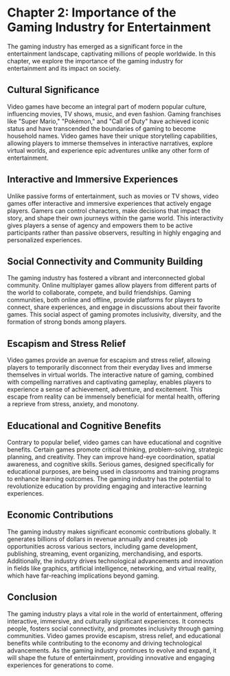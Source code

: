 Chapter 2: Importance of the Gaming Industry for Entertainment
==============================================================

The gaming industry has emerged as a significant force in the entertainment landscape, captivating millions of people worldwide. In this chapter, we explore the importance of the gaming industry for entertainment and its impact on society.

Cultural Significance
---------------------

Video games have become an integral part of modern popular culture, influencing movies, TV shows, music, and even fashion. Gaming franchises like "Super Mario," "Pokémon," and "Call of Duty" have achieved iconic status and have transcended the boundaries of gaming to become household names. Video games have their unique storytelling capabilities, allowing players to immerse themselves in interactive narratives, explore virtual worlds, and experience epic adventures unlike any other form of entertainment.

Interactive and Immersive Experiences
-------------------------------------

Unlike passive forms of entertainment, such as movies or TV shows, video games offer interactive and immersive experiences that actively engage players. Gamers can control characters, make decisions that impact the story, and shape their own journeys within the game world. This interactivity gives players a sense of agency and empowers them to be active participants rather than passive observers, resulting in highly engaging and personalized experiences.

Social Connectivity and Community Building
------------------------------------------

The gaming industry has fostered a vibrant and interconnected global community. Online multiplayer games allow players from different parts of the world to collaborate, compete, and build friendships. Gaming communities, both online and offline, provide platforms for players to connect, share experiences, and engage in discussions about their favorite games. This social aspect of gaming promotes inclusivity, diversity, and the formation of strong bonds among players.

Escapism and Stress Relief
--------------------------

Video games provide an avenue for escapism and stress relief, allowing players to temporarily disconnect from their everyday lives and immerse themselves in virtual worlds. The interactive nature of gaming, combined with compelling narratives and captivating gameplay, enables players to experience a sense of achievement, adventure, and excitement. This escape from reality can be immensely beneficial for mental health, offering a reprieve from stress, anxiety, and monotony.

Educational and Cognitive Benefits
----------------------------------

Contrary to popular belief, video games can have educational and cognitive benefits. Certain games promote critical thinking, problem-solving, strategic planning, and creativity. They can improve hand-eye coordination, spatial awareness, and cognitive skills. Serious games, designed specifically for educational purposes, are being used in classrooms and training programs to enhance learning outcomes. The gaming industry has the potential to revolutionize education by providing engaging and interactive learning experiences.

Economic Contributions
----------------------

The gaming industry makes significant economic contributions globally. It generates billions of dollars in revenue annually and creates job opportunities across various sectors, including game development, publishing, streaming, event organizing, merchandising, and esports. Additionally, the industry drives technological advancements and innovation in fields like graphics, artificial intelligence, networking, and virtual reality, which have far-reaching implications beyond gaming.

Conclusion
----------

The gaming industry plays a vital role in the world of entertainment, offering interactive, immersive, and culturally significant experiences. It connects people, fosters social connectivity, and promotes inclusivity through gaming communities. Video games provide escapism, stress relief, and educational benefits while contributing to the economy and driving technological advancements. As the gaming industry continues to evolve and expand, it will shape the future of entertainment, providing innovative and engaging experiences for generations to come.
